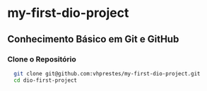# my-first-dio-project



## Conhecimento Básico em Git e GitHub

### Clone o Repositório


```bash
  git clone git@github.com:vhprestes/my-first-dio-project.git
  cd dio-first-project
```
